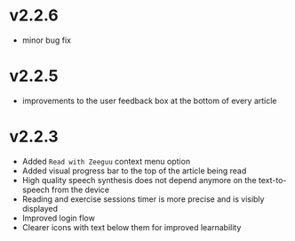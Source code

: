 # v2.2.6
- minor bug fix

# v2.2.5
- improvements to the user feedback box at the bottom of every article


# v2.2.3
- Added `Read with Zeeguu` context menu option
- Added visual progress bar to the top of the article being read  
- High quality speech synthesis does not depend anymore on the text-to-speech from the device
- Reading and exercise sessions timer is more precise and is visibly displayed
- Improved login flow
- Clearer icons with text below them for improved learnability
